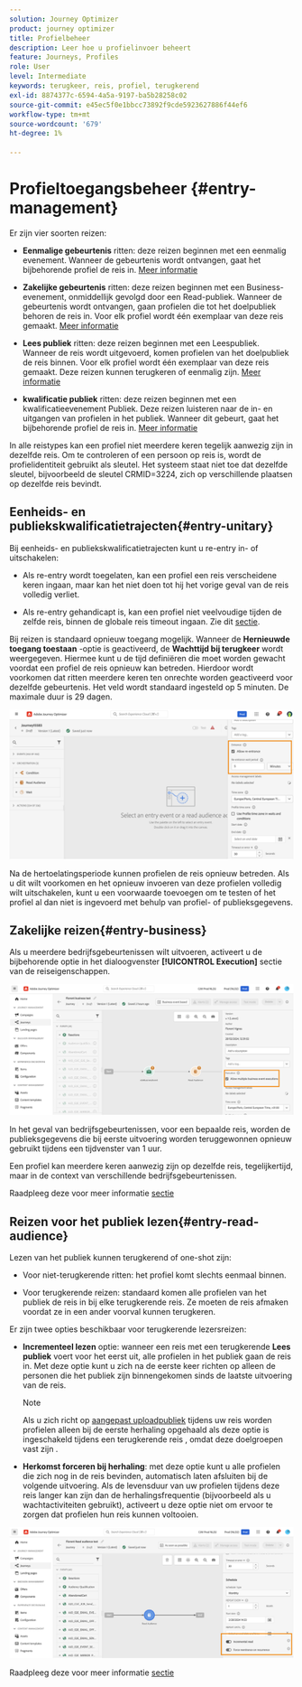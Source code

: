 ```yaml
---
solution: Journey Optimizer
product: journey optimizer
title: Profielbeheer
description: Leer hoe u profielinvoer beheert
feature: Journeys, Profiles
role: User
level: Intermediate
keywords: terugkeer, reis, profiel, terugkerend
exl-id: 8874377c-6594-4a5a-9197-ba5b28258c02
source-git-commit: e45ec5f0e1bbcc73892f9cde5923627886f44ef6
workflow-type: tm+mt
source-wordcount: '679'
ht-degree: 1%

---
```



# Profieltoegangsbeheer {#entry-management}

Er zijn vier soorten reizen:

* **Eenmalige gebeurtenis** ritten: deze reizen beginnen met een eenmalig evenement. Wanneer de gebeurtenis wordt ontvangen, gaat het bijbehorende profiel de reis in. [Meer informatie](#entry-unitary)

* **Zakelijke gebeurtenis** ritten: deze reizen beginnen met een Business-evenement, onmiddellijk gevolgd door een Read-publiek. Wanneer de gebeurtenis wordt ontvangen, gaan profielen die tot het doelpubliek behoren de reis in. Voor elk profiel wordt één exemplaar van deze reis gemaakt. [Meer informatie](#entry-business)

* **Lees publiek** ritten: deze reizen beginnen met een Leespubliek. Wanneer de reis wordt uitgevoerd, komen profielen van het doelpubliek de reis binnen. Voor elk profiel wordt één exemplaar van deze reis gemaakt. Deze reizen kunnen terugkeren of eenmalig zijn. [Meer informatie](#entry-read-audience)

* **kwalificatie publiek** ritten: deze reizen beginnen met een kwalificatieevenement Publiek. Deze reizen luisteren naar de in- en uitgangen van profielen in het publiek. Wanneer dit gebeurt, gaat het bijbehorende profiel de reis in. [Meer informatie](#entry-unitary)

In alle reistypes kan een profiel niet meerdere keren tegelijk aanwezig zijn in dezelfde reis. Om te controleren of een persoon op reis is, wordt de profielidentiteit gebruikt als sleutel. Het systeem staat niet toe dat dezelfde sleutel, bijvoorbeeld de sleutel CRMID=3224, zich op verschillende plaatsen op dezelfde reis bevindt.

## Eenheids- en publiekskwalificatietrajecten{#entry-unitary}

Bij eenheids- en publiekskwalificatietrajecten kunt u re-entry in- of uitschakelen:

* Als re-entry wordt toegelaten, kan een profiel een reis verscheidene keren ingaan, maar kan het niet doen tot hij het vorige geval van de reis volledig verliet.

* Als re-entry gehandicapt is, kan een profiel niet veelvoudige tijden de zelfde reis, binnen de globale reis timeout ingaan. Zie dit [sectie](../building-journeys/journey-gs.md#global_timeout).

Bij reizen is standaard opnieuw toegang mogelijk. Wanneer de **Hernieuwde toegang toestaan** -optie is geactiveerd, de **Wachttijd bij terugkeer** wordt weergegeven. Hiermee kunt u de tijd definiëren die moet worden gewacht voordat een profiel de reis opnieuw kan betreden. Hierdoor wordt voorkomen dat ritten meerdere keren ten onrechte worden geactiveerd voor dezelfde gebeurtenis. Het veld wordt standaard ingesteld op 5 minuten. De maximale duur is 29 dagen.

<!--
When a journey ends, its status is **[!UICONTROL Closed]**. New individuals can no longer enter the journey. Persons already in the journey automatically exit the journey. [Learn more](journey-gs.md#entrance)
-->

![](assets/journey-re-entrance.png)

Na de hertoelatingsperiode kunnen profielen de reis opnieuw betreden. Als u dit wilt voorkomen en het opnieuw invoeren van deze profielen volledig wilt uitschakelen, kunt u een voorwaarde toevoegen om te testen of het profiel al dan niet is ingevoerd met behulp van profiel- of publieksgegevens.

<!--
Due to the 30-day journey timeout, when journey re-entrance is not allowed, we cannot make sure the re-entrance blocking will work more than 30 days. Indeed, as we remove all information about persons who entered the journey 30 days after they enter, we cannot know the person entered previously, more than 30 days ago. -->

## Zakelijke reizen{#entry-business}

<!--
Business events follow re-entrance rules in the same way as for unitary events. If a journey allows re-entrance, the next business event will be processed.
-->

Als u meerdere bedrijfsgebeurtenissen wilt uitvoeren, activeert u de bijbehorende optie in het dialoogvenster **[!UICONTROL Execution]** sectie van de reiseigenschappen.

![](assets/business-entry.png)

In het geval van bedrijfsgebeurtenissen, voor een bepaalde reis, worden de publieksgegevens die bij eerste uitvoering worden teruggewonnen opnieuw gebruikt tijdens een tijdvenster van 1 uur.

Een profiel kan meerdere keren aanwezig zijn op dezelfde reis, tegelijkertijd, maar in de context van verschillende bedrijfsgebeurtenissen.

Raadpleeg deze voor meer informatie [sectie](../event/about-creating-business.md)

## Reizen voor het publiek lezen{#entry-read-audience}

Lezen van het publiek kunnen terugkerend of one-shot zijn:

* Voor niet-terugkerende ritten: het profiel komt slechts eenmaal binnen.

* Voor terugkerende reizen: standaard komen alle profielen van het publiek de reis in bij elke terugkerende reis. Ze moeten de reis afmaken voordat ze in een ander voorval kunnen terugkeren.

Er zijn twee opties beschikbaar voor terugkerende lezersreizen:

* **Incrementeel lezen** optie: wanneer een reis met een terugkerende **Lees publiek** voert voor het eerst uit, alle profielen in het publiek gaan de reis in. Met deze optie kunt u zich na de eerste keer richten op alleen de personen die het publiek zijn binnengekomen sinds de laatste uitvoering van de reis.

  >[!NOTE]
  >
  >Als u zich richt op [aangepast uploadpubliek](../audience/about-audiences.md#segments-in-journey-optimizer) tijdens uw reis worden profielen alleen bij de eerste herhaling opgehaald als deze optie is ingeschakeld tijdens een terugkerende reis , omdat deze doelgroepen vast zijn .

* **Herkomst forceren bij herhaling**: met deze optie kunt u alle profielen die zich nog in de reis bevinden, automatisch laten afsluiten bij de volgende uitvoering. Als de levensduur van uw profielen tijdens deze reis langer kan zijn dan de herhalingsfrequentie (bijvoorbeeld als u wachtactiviteiten gebruikt), activeert u deze optie niet om ervoor te zorgen dat profielen hun reis kunnen voltooien.

![](assets/read-audience-options.png)

Raadpleeg deze voor meer informatie [sectie](../building-journeys/read-audience.md#configuring-segment-trigger-activity)

<!--
After 30 days, a Read audience journey switches to the **Finished** status. This behavior is set for 30 days only (i.e. journey timeout default value) as all information about profiles who entered the journey is removed 30 days after they entered. Persons still in the journey automatically are impacted. They exit the journey after the 30 day timeout. 
-->
